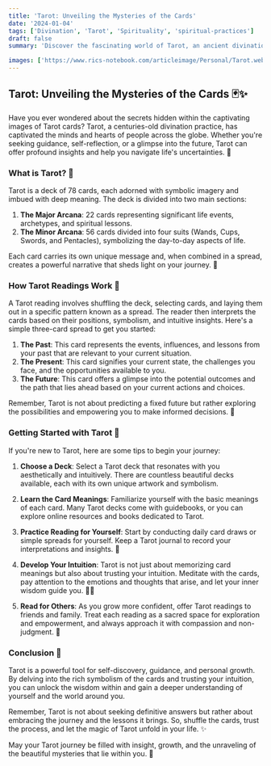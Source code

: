 ```yaml
---
title: 'Tarot: Unveiling the Mysteries of the Cards'
date: '2024-01-04'
tags: ['Divination', 'Tarot', 'Spirituality', 'spiritual-practices']
draft: false
summary: 'Discover the fascinating world of Tarot, an ancient divination practice that offers insights into your past, present, and future.'

images: ['https://www.rics-notebook.com/articleimage/Personal/Tarot.webp']
---
```


## Tarot: Unveiling the Mysteries of the Cards 🃏✨

Have you ever wondered about the secrets hidden within the captivating images of Tarot cards? Tarot, a centuries-old divination practice, has captivated the minds and hearts of people across the globe. Whether you're seeking guidance, self-reflection, or a glimpse into the future, Tarot can offer profound insights and help you navigate life's uncertainties. 💫

### What is Tarot? 🔮

Tarot is a deck of 78 cards, each adorned with symbolic imagery and imbued with deep meaning. The deck is divided into two main sections:

1. **The Major Arcana**: 22 cards representing significant life events, archetypes, and spiritual lessons.
2. **The Minor Arcana**: 56 cards divided into four suits (Wands, Cups, Swords, and Pentacles), symbolizing the day-to-day aspects of life.

Each card carries its own unique message and, when combined in a spread, creates a powerful narrative that sheds light on your journey. 🌌

### How Tarot Readings Work 🎴

A Tarot reading involves shuffling the deck, selecting cards, and laying them out in a specific pattern known as a spread. The reader then interprets the cards based on their positions, symbolism, and intuitive insights. Here's a simple three-card spread to get you started:

1. **The Past**: This card represents the events, influences, and lessons from your past that are relevant to your current situation.
2. **The Present**: This card signifies your current state, the challenges you face, and the opportunities available to you.
3. **The Future**: This card offers a glimpse into the potential outcomes and the path that lies ahead based on your current actions and choices.

Remember, Tarot is not about predicting a fixed future but rather exploring the possibilities and empowering you to make informed decisions. 💪

### Getting Started with Tarot 🌿

If you're new to Tarot, here are some tips to begin your journey:

1. **Choose a Deck**: Select a Tarot deck that resonates with you aesthetically and intuitively. There are countless beautiful decks available, each with its own unique artwork and symbolism.

2. **Learn the Card Meanings**: Familiarize yourself with the basic meanings of each card. Many Tarot decks come with guidebooks, or you can explore online resources and books dedicated to Tarot.

3. **Practice Reading for Yourself**: Start by conducting daily card draws or simple spreads for yourself. Keep a Tarot journal to record your interpretations and insights. 📝

4. **Develop Your Intuition**: Tarot is not just about memorizing card meanings but also about trusting your intuition. Meditate with the cards, pay attention to the emotions and thoughts that arise, and let your inner wisdom guide you. 🧘‍♀️

5. **Read for Others**: As you grow more confident, offer Tarot readings to friends and family. Treat each reading as a sacred space for exploration and empowerment, and always approach it with compassion and non-judgment. 🤗

### Conclusion 🌟

Tarot is a powerful tool for self-discovery, guidance, and personal growth. By delving into the rich symbolism of the cards and trusting your intuition, you can unlock the wisdom within and gain a deeper understanding of yourself and the world around you.

Remember, Tarot is not about seeking definitive answers but rather about embracing the journey and the lessons it brings. So, shuffle the cards, trust the process, and let the magic of Tarot unfold in your life. ✨

May your Tarot journey be filled with insight, growth, and the unraveling of the beautiful mysteries that lie within you. 🙏
